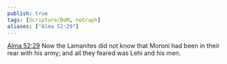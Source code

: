 ```yaml
---
publish: true
tags: [Scripture/BoM, noGraph]
aliases: ["Alma 52:29"]
---
```

[Alma 52:29](https://churchofjesuschrist.org/study/scriptures/bofm/alma/52?lang=eng&id=p29#p29) Now the Lamanites did not know that Moroni had been in their rear with his army; and all they feared was Lehi and his men.
